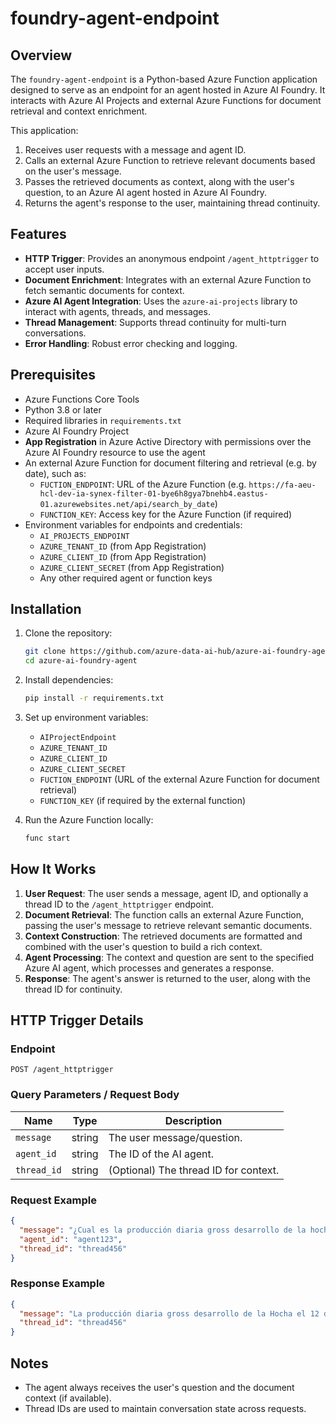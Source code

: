 # foundry-agent-endpoint

## Overview

The `foundry-agent-endpoint` is a Python-based Azure Function application designed to serve as an endpoint for an agent hosted in Azure AI Foundry.
It interacts with Azure AI Projects and external Azure Functions for document retrieval and context enrichment.

This application:
1. Receives user requests with a message and agent ID.
2. Calls an external Azure Function to retrieve relevant documents based on the user's message.
3. Passes the retrieved documents as context, along with the user's question, to an Azure AI agent hosted in Azure AI Foundry.
4. Returns the agent's response to the user, maintaining thread continuity.

## Features

- **HTTP Trigger**: Provides an anonymous endpoint `/agent_httptrigger` to accept user inputs.
- **Document Enrichment**: Integrates with an external Azure Function to fetch semantic documents for context.
- **Azure AI Agent Integration**: Uses the `azure-ai-projects` library to interact with agents, threads, and messages.
- **Thread Management**: Supports thread continuity for multi-turn conversations.
- **Error Handling**: Robust error checking and logging.

## Prerequisites

- Azure Functions Core Tools
- Python 3.8 or later
- Required libraries in `requirements.txt`
- Azure AI Foundry Project
- **App Registration** in Azure Active Directory with permissions over the Azure AI Foundry resource to use the agent
- An external Azure Function for document filtering and retrieval (e.g. by date), such as:
  - `FUCTION_ENDPOINT`: URL of the Azure Function (e.g. `https://fa-aeu-hcl-dev-ia-synex-filter-01-bye6h8gya7bnehb4.eastus-01.azurewebsites.net/api/search_by_date`)
  - `FUNCTION_KEY`: Access key for the Azure Function (if required)
- Environment variables for endpoints and credentials:
  - `AI_PROJECTS_ENDPOINT`
  - `AZURE_TENANT_ID` (from App Registration)
  - `AZURE_CLIENT_ID` (from App Registration)
  - `AZURE_CLIENT_SECRET` (from App Registration)
  - Any other required agent or function keys

## Installation

1. Clone the repository:
    ```bash
    git clone https://github.com/azure-data-ai-hub/azure-ai-foundry-agent.git
    cd azure-ai-foundry-agent
    ```

2. Install dependencies:
    ```bash
    pip install -r requirements.txt
    ```

3. Set up environment variables:
    - `AIProjectEndpoint`
    - `AZURE_TENANT_ID`
    - `AZURE_CLIENT_ID`
    - `AZURE_CLIENT_SECRET`
    - `FUCTION_ENDPOINT` (URL of the external Azure Function for document retrieval)
    - `FUNCTION_KEY` (if required by the external function)

4. Run the Azure Function locally:
    ```bash
    func start
    ```

## How It Works

1. **User Request**: The user sends a message, agent ID, and optionally a thread ID to the `/agent_httptrigger` endpoint.
2. **Document Retrieval**: The function calls an external Azure Function, passing the user's message to retrieve relevant semantic documents.
3. **Context Construction**: The retrieved documents are formatted and combined with the user's question to build a rich context.
4. **Agent Processing**: The context and question are sent to the specified Azure AI agent, which processes and generates a response.
5. **Response**: The agent's answer is returned to the user, along with the thread ID for continuity.

## HTTP Trigger Details

### Endpoint

`POST /agent_httptrigger`

### Query Parameters / Request Body

| Name       | Type   | Description                          |
|------------|--------|--------------------------------------|
| `message`  | string | The user message/question.           |
| `agent_id`  | string | The ID of the AI agent.              |
| `thread_id` | string | (Optional) The thread ID for context.|

### Request Example

```json
{
  "message": "¿Cual es la producción diaria gross desarrollo de la hocha del 12 de abril?",
  "agent_id": "agent123",
  "thread_id": "thread456"
}
```

### Response Example

```json
{
  "message": "La producción diaria gross desarrollo de la Hocha el 12 de abril de 2025 fue de 700 BOE. \n\nPuedes encontrar más detalles en el documento disponible [aquí](https://ecopetrol.sharepoint.com/sites/HOCOL-HOCOLBOT/Documentos%20compartidos/RP/RepDia_20250412(email).pdf)",
  "thread_id": "thread456"
}
```

## Notes


- The agent always receives the user's question and the document context (if available).
- Thread IDs are used to maintain conversation state across requests.

